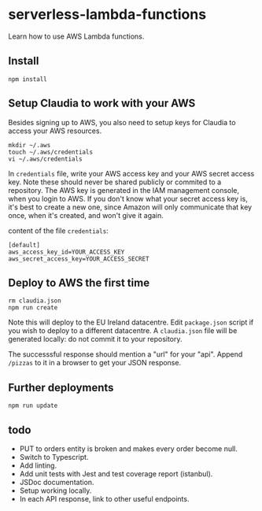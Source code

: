 # serverless-lambda-functions
Learn how to use AWS Lambda functions.

## Install
```
npm install
```

## Setup Claudia to work with your AWS
Besides signing up to AWS, you also need to setup keys for Claudia to access your AWS resources.

```
mkdir ~/.aws
touch ~/.aws/credentials
vi ~/.aws/credentials
```

In `credentials` file, write your AWS access key and your AWS secret access key. Note these should never be shared publicly or commited to a repository. The AWS key is generated in the IAM management console, when you login to AWS. If you don't know what your secret access key is, it's best to create a new one, since Amazon will only communicate that key once, when it's created, and won't give it again.

content of  the file `credentials`:
```
[default]
aws_access_key_id=YOUR_ACCESS_KEY
aws_secret_access_key=YOUR_ACCESS_SECRET
```

## Deploy to AWS the first time
```
rm claudia.json
npm run create
```

Note this will deploy to the EU Ireland datacentre. Edit `package.json` script if you wish to deploy to a different datacentre. A `claudia.json` file will be generated locally: do not commit it to your repository.

The successsful response should mention a "url" for your "api". Append `/pizzas` to it in a browser to get your JSON response.

## Further deployments
```
npm run update
```

## todo
- PUT to orders entity is broken and makes every order become null.
- Switch to Typescript.
- Add linting.
- Add unit tests with Jest and test coverage report (istanbul).
- JSDoc documentation.
- Setup working locally.
- In each API response, link to other useful endpoints.
